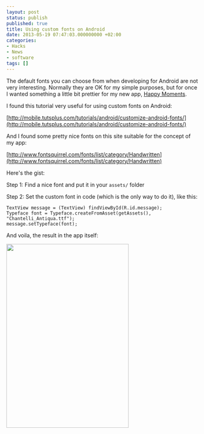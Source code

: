 ```yaml
---
layout: post
status: publish
published: true
title: Using custom fonts on Android
date: 2013-05-19 07:47:03.000000000 +02:00
categories:
- Hacks
- News
- software
tags: []
---
```

The default fonts you can choose from when developing for Android are not very interesting. Normally they are OK for my simple purposes, but for once I wanted something a little bit prettier for my new app, [Happy Moments](https://play.google.com/store/apps/details?id=com.happymoments.lite).

I found this tutorial very useful for using custom fonts on Android:

[http://mobile.tutsplus.com/tutorials/android/customize-android-fonts/](http://mobile.tutsplus.com/tutorials/android/customize-android-fonts/)

And I found some pretty nice fonts on this site suitable for the concept of my app:

[http://www.fontsquirrel.com/fonts/list/category/Handwritten](http://www.fontsquirrel.com/fonts/list/category/Handwritten)

Here's the gist:

Step 1: Find a nice font and put it in your `assets/` folder

Step 2: Set the custom font in code (which is the only way to do it), like this:

```
TextView message = (TextView) findViewById(R.id.message); 
Typeface font = Typeface.createFromAsset(getAssets(), "Chantelli_Antiqua.ttf");
message.setTypeface(font);
```

And voila, the result in the app itself:

<img class="alignnone" alt="" src="https://lh5.ggpht.com/JT1zIy-gj2x_httd31vwQ1X7p58xJqyl0sQdBTRY7q241JHaAAv7EJDGCx6mOaB2ow" width="320" height="480" />
